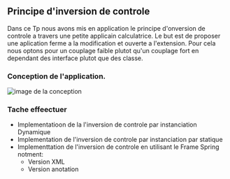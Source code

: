 ## Principe d'inversion de controle
Dans ce Tp nous avons mis en application le principe d'onversion de controle a travers une  petite  applicain calculatrice. Le but est de proposer une aplication ferme a la modification et ouverte a l'extension. Pour cela nous  optons  pour un couplage faible plutot qu'un couplage fort en dependant des interface plutot que des classe. 
### Conception de l'application.
![image de la conception](./asset/concept)

### Tache effeectuer
-  Implementatioon de la l'inversion de  controle par instanciation Dynamique
-  Implementation de l'inversion de controle par instanciation  par  statique
-  Implementtation de l'inversion  de controle en utilisant le Frame Spring notment:
   - Version  XML
   - Version anotation
